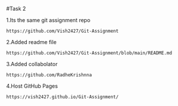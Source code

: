 #Task 2

1.Its the same git assignment repo

```
https://github.com/Vish2427/Git-Assignment

```
2.Added readme file
```
https://github.com/Vish2427/Git-Assignment/blob/main/README.md
```

3.Added collabolator
```
https://github.com/RadheKrishnna
```
4.Host GitHub Pages
```
https://vish2427.github.io/Git-Assignment/
```
